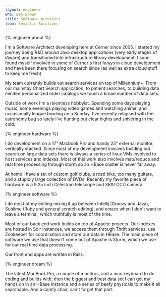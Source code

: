 ```yaml
---
layout: engineer
who: Ben Brown
title: Software Architect
team: Semantic Solutions
---
```


{% engineer about %}

I'm a Software Architect developing here at Cerner since 2005. I started my journey doing R&D around Java desktop applications (very early stages of iAware) and transitioned into infrastructure library development. I soon found myself involved in some of Cerner's first forays in cloud development and have been there focusing on search since (as well as extra cloud stuff to keep me fresh).

My team currently builds out search services on top of Millennium+. From our mainstay Chart Search application, to patient searches, to building data minded personalized order catalogs we touch a broad number of data sets.

Outside of work I'm a relentless hobbyist. Spending some days playing music, some evenings playing video games and watching anime, and occasionally league bowling on a Sunday. I've recently relapsed with the astronomy bug so lately I've hunting out clear nights and shivering in the cold.

{% engineer hardware %}

I do development on a 17" Macbook Pro and handy 23" external monitor, vertically stacked. Since most of my development involves building out search on large data sets there is always a series of linux VMs involved to host services and indexes. Most of this work also involves map/reduce and real time processing through storm so an HBase cluster is never far away.

At home I have a set of custom golf clubs, a road bike, too many guitars, and a stupidly large collection of DVDs. Recently my favorite piece of hardware is a 9.25 inch Celestron telescope and SBIG CCD camera.

{% engineer software %}

I do most of my editing mixing it up between Intellij (Groovy and Java), Sublime (Ruby and general scratch editing), and emacs when I don't want to leave a terminal, which truthfully is most of the time.

Most of our back end work builds on top of Apache projects. Our indexes are hosted in Solr instances, we access them through Thrift services, use Zookeeper for coordination and store our data in HBase. The main piece of software we use that doesn't come out of Apache is Storm, which we use for our real time data processing.

Our front end apps are written in Rails.

{% engineer dream %}

The latest MacBook Pro, a couple of monitors, and a mac keyboard to do coding and builds with; then the biggest and best data set I can get my hands on in an HBase instance and a series of beefy physicals to make it all searchable. And a comfy chair, can't forget that part.
